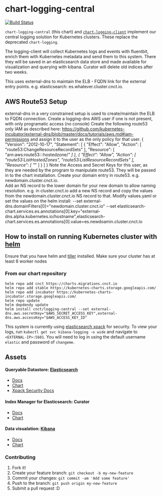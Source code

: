 # chart-logging-central

[![Build Status](https://jenkins.migrations.cnct.io/buildStatus/icon?job=pipeline-central-logging/master)](https://jenkins.migrations.cnct.io/job/pipeline-central-logging/job/master)

`chart-logging-central` (this chart) and [`chart-logging-client`](https://github.com/samsung-cnct/chart-logging-client) implement our
central logging solution for Kubernetes clusters. These replace the deprecated `chart-logging`.

The logging-client will collect Kubernetes logs and events with fluentbit, enrich them with Kubernetes metadata and send them to this system. There they will be saved in an elasticsearch data store and made available for visualization and querying with kibana.  Curator will delete old indices after two weeks. 

This uses external-dns to maintain the ELB - FQDN link for the external entry points.  e.g. elasticsearch: es.whatever.cluster.cnct.io.

## AWS Route53 Setup
external-dns in a very constrained setup is used to create/maintain the ELB to FQDN connection.
Create a logging-dns AWS user if one is not present, with only programatic access (no console)
Create the following route53 only IAM as described here: https://github.com/kubernetes-incubator/external-dns/blob/master/docs/tutorials/aws.md#iam-permissions and assign it to the user as the only policy for that user.
{
 "Version": "2012-10-17",
 "Statement": [
   {
     "Effect": "Allow",
     "Action": [
       "route53:ChangeResourceRecordSets"
     ],
     "Resource": [
       "arn:aws:route53:::hostedzone/*"
     ]
   },
   {
     "Effect": "Allow",
     "Action": [
       "route53:ListHostedZones",
       "route53:ListResourceRecordSets"
     ],
     "Resource": [
       "*"
     ]
   }
 ]
}
Note the Access and Secret Keys for this user, as they are needed by the program to manipulate route53.  They will be passed in to the chart installation.
Create your domain entry in route53.  e.g. newdomain.cluster.cnct.io.  
Add an NS record to the lower domain for your new domain to allow naming resolution.  e.g. in cluster.cnct.io add a new NS record and copy the values from the  newdomain.cluster.cnct.io NS record to that.
Modify values.yaml or set the values on the helm install:
--set external-dns.domainFilters[0]="newdomain.cluster.cnct.io"
--set elasticsearch-chart.services.es.annotations[0].key="external-dns.alpha.kubernetes.io/hostname",elasticsearch-chart.services.es.annotations[0].value=es.newdoamin.cluster.cnct.io

## How to install on running Kubernetes cluster with [helm](https://github.com/kubernetes/helm/blob/master/docs/install.md)
Ensure that you have helm and [tiller](https://docs.helm.sh/using_helm/) installed. 
Make sure your cluster has at least 6 worker nodes
### From our chart repository
``` 
helm repo add cnct https://charts.migrations.cnct.io
helm repo add stable https://kubernetes-charts.storage.googleapis.com/
helm repo add incubator https://kubernetes-charts-incubator.storage.googleapis.com/
helm repo update
helm depdendy update
helm install cnct/logging-central --set external-dns.aws.secretKey="$AWS_SECRET_ACCESS_KEY",external-dns.aws.accessKey="$AWS_ACCESS_KEY_ID"
```

This system is currently using [elasticsearch xpack](https://www.elastic.co/guide/en/x-pack/current/elasticsearch-security.html) for security. To view your logs, run ``` kubectl get svc kibana-logging -o wide ``` and navigate to `<EXTERNAL-IP>:5601`. You will need to log in using the default username `elastic` and password of `changeme`.

## Assets 
#### Queryable Datastore: [Elasticsearch](https://www.elastic.co/products/elasticsearch)
- [Docs](https://www.elastic.co/guide/en/elasticsearch/reference/current/index.html)
- [Chart](https://github.com/samsung-cnct/chart-elasticsearch)
- [Xpack Security Docs](https://www.elastic.co/guide/en/x-pack/current/elasticsearch-security.html)

#### Index Manager for Elasticsearch: Curator 
- [Docs](https://www.elastic.co/guide/en/elasticsearch/client/curator/5.5/index.html)
- [Chart](https://github.com/samsung-cnct/chart-curator)

#### Data visualation: [Kibana](https://www.elastic.co/products/kibana)
- [Docs](https://www.elastic.co/guide/en/kibana/6.4/introduction.html)
- [Chart](https://github.com/samsung-cnct/chart-kibana)

### Contributing

1. Fork it!
2. Create your feature branch: `git checkout -b my-new-feature`
3. Commit your changes: `git commit -am 'Add some feature'`
4. Push to the branch: `git push origin my-new-feature`
5. Submit a pull request :D
